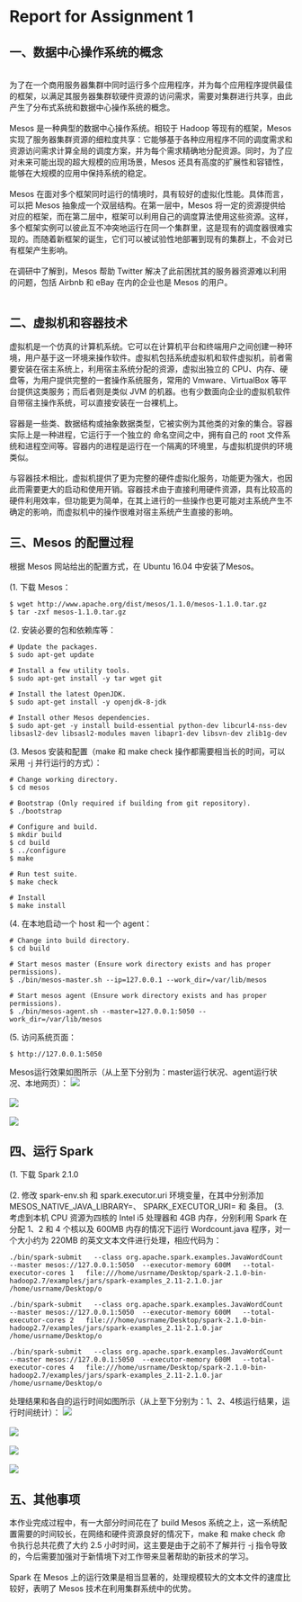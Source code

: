 Report for Assignment 1
=
一、数据中心操作系统的概念
---
<br>
为了在一个商用服务器集群中同时运行多个应用程序，并为每个应用程序提供最佳的框架，以满足其服务器集群软硬件资源的访问需求，需要对集群进行共享，由此产生了分布式系统和数据中心操作系统的概念。
<br><br>
Mesos 是一种典型的数据中心操作系统。相较于 Hadoop 等现有的框架，Mesos 实现了服务器集群资源的细粒度共享：它能够基于各种应用程序不同的调度需求和资源访问需求计算全局的调度方案，并为每个需求精确地分配资源。同时，为了应对未来可能出现的超大规模的应用场景，Mesos 还具有高度的扩展性和容错性，能够在大规模的应用中保持系统的稳定。
<br><br>
Mesos 在面对多个框架同时运行的情境时，具有较好的虚拟化性能。具体而言，可以把 Mesos 抽象成一个双层结构。在第一层中，Mesos 将一定的资源提供给对应的框架，而在第二层中，框架可以利用自己的调度算法使用这些资源。这样，多个框架实例可以彼此互不冲突地运行在同一个集群里，这是现有的调度器很难实现的。而随着新框架的诞生，它们可以被试验性地部署到现有的集群上，不会对已有框架产生影响。
<br><br>
在调研中了解到，Mesos 帮助 Twitter 解决了此前困扰其的服务器资源难以利用的问题，包括 Airbnb 和 eBay 在内的企业也是 Mesos 的用户。
<br><br>

## 二、虚拟机和容器技术
虚拟机是一个仿真的计算机系统。它可以在计算机平台和终端用户之间创建一种环境，用户基于这一环境来操作软件。虚拟机包括系统虚拟机和软件虚拟机，前者需要安装在宿主系统上，利用宿主系统分配的资源，虚拟出独立的 CPU、内存、硬盘等，为用户提供完整的一套操作系统服务，常用的 Vmware、VirtualBox 等平台提供这类服务；而后者则是类似 JVM 的机器。也有少数面向企业的虚拟机软件自带宿主操作系统，可以直接安装在一台裸机上。
<br><br>
容器是一些类、数据结构或抽象数据类型，它被实例为其他类的对象的集合。容器实际上是一种进程，它运行于一个独立的 命名空间之中，拥有自己的 root 文件系统和进程空间等。容器内的进程是运行在一个隔离的环境里，与虚拟机提供的环境类似。
<br><br>
与容器技术相比，虚拟机提供了更为完整的硬件虚拟化服务，功能更为强大，也因此而需要更大的启动和使用开销。容器技术由于直接利用硬件资源，具有比较高的硬件利用效率，但功能更为简单，在其上进行的一些操作也更可能对主系统产生不确定的影响，而虚拟机中的操作很难对宿主系统产生直接的影响。
<br>
## 三、Mesos 的配置过程
根据 Mesos 网站给出的配置方式，在 Ubuntu 16.04 中安装了Mesos。
<br><br>
(1. 下载 Mesos：
```
$ wget http://www.apache.org/dist/mesos/1.1.0/mesos-1.1.0.tar.gz
$ tar -zxf mesos-1.1.0.tar.gz
```
(2. 安装必要的包和依赖库等：
```
# Update the packages.
$ sudo apt-get update

# Install a few utility tools.
$ sudo apt-get install -y tar wget git

# Install the latest OpenJDK.
$ sudo apt-get install -y openjdk-8-jdk

# Install other Mesos dependencies.
$ sudo apt-get -y install build-essential python-dev libcurl4-nss-dev libsasl2-dev libsasl2-modules maven libapr1-dev libsvn-dev zlib1g-dev
```
(3. Mesos 安装和配置（make 和 make check 操作都需要相当长的时间，可以采用 -j 并行运行的方式）：
```
# Change working directory.
$ cd mesos

# Bootstrap (Only required if building from git repository).
$ ./bootstrap

# Configure and build.
$ mkdir build
$ cd build
$ ../configure
$ make

# Run test suite.
$ make check

# Install
$ make install
```
(4. 在本地启动一个 host 和一个 agent：
```
# Change into build directory.
$ cd build

# Start mesos master (Ensure work directory exists and has proper permissions).
$ ./bin/mesos-master.sh --ip=127.0.0.1 --work_dir=/var/lib/mesos

# Start mesos agent (Ensure work directory exists and has proper permissions).
$ ./bin/mesos-agent.sh --master=127.0.0.1:5050 --work_dir=/var/lib/mesos
```
(5. 访问系统页面：
```
$ http://127.0.0.1:5050
```
Mesos运行效果如图所示（从上至下分别为：master运行状况、agent运行状况、本地网页）：
![](https://github.com/DJAKN/Lab-of-microcomputer-experiment/blob/master/master.jpg)
<br><br>
![](https://github.com/DJAKN/Lab-of-microcomputer-experiment/blob/master/agent.jpg)
<br><br>
![](https://github.com/DJAKN/Lab-of-microcomputer-experiment/blob/master/webpage.jpg)
<br>
## 四、运行 Spark
(1. 下载 Spark 2.1.0
<br><br>
(2. 修改 spark-env.sh 和 spark.executor.uri 环境变量，在其中分别添加 MESOS_NATIVE_JAVA_LIBRARY=<path to libmesos.so>、 SPARK_EXECUTOR_URI=<URL of spark-2.1.0.tar.gz uploaded above> 和 <URL of spark-2.1.0.tar.gz> 条目。
(3. 考虑到本机 CPU 资源为四核的 Intel i5 处理器和 4GB 内存，分别利用 Spark 在分配 1、2 和 4 个核以及 600MB 内存的情况下运行 Wordcount.java 程序，对一个大小约为 220MB 的英文文本文件进行处理，相应代码为：
```
./bin/spark-submit   --class org.apache.spark.examples.JavaWordCount   --master mesos://127.0.0.1:5050  --executor-memory 600M   --total-executor-cores 1   file:///home/usrname/Desktop/spark-2.1.0-bin-hadoop2.7/examples/jars/spark-examples_2.11-2.1.0.jar   /home/usrname/Desktop/o

./bin/spark-submit   --class org.apache.spark.examples.JavaWordCount   --master mesos://127.0.0.1:5050  --executor-memory 600M   --total-executor-cores 2   file:///home/usrname/Desktop/spark-2.1.0-bin-hadoop2.7/examples/jars/spark-examples_2.11-2.1.0.jar   /home/usrname/Desktop/o

./bin/spark-submit   --class org.apache.spark.examples.JavaWordCount   --master mesos://127.0.0.1:5050  --executor-memory 600M   --total-executor-cores 4   file:///home/usrname/Desktop/spark-2.1.0-bin-hadoop2.7/examples/jars/spark-examples_2.11-2.1.0.jar   /home/usrname/Desktop/o
```
处理结果和各自的运行时间如图所示（从上至下分别为：1、2、4核运行结果，运行时间统计）：
![](https://github.com/DJAKN/Lab-of-microcomputer-experiment/blob/master/1.jpg)
<br><br>
![](https://github.com/DJAKN/Lab-of-microcomputer-experiment/blob/master/2.jpg)
<br><br>
![](https://github.com/DJAKN/Lab-of-microcomputer-experiment/blob/master/4.jpg)
<br><br>
![](https://github.com/DJAKN/Lab-of-microcomputer-experiment/blob/master/0.jpg)<br>
## 五、其他事项
本作业完成过程中，有一大部分时间花在了 build Mesos 系统之上，这一系统配置需要的时间较长，在网络和硬件资源良好的情况下，make 和 make check 命令执行总共花费了大约 2.5 小时时间，这主要是由于之前不了解并行 -j 指令导致的，今后需要加强对于新情境下对工作带来显著帮助的新技术的学习。
<br><br>
Spark 在 Mesos 上的运行效果是相当显著的，处理规模较大的文本文件的速度比较好，表明了 Mesos 技术在利用集群系统中的优势。
